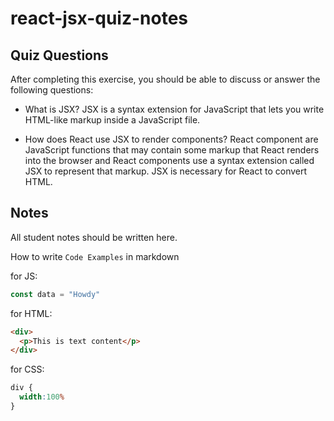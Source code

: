 # react-jsx-quiz-notes

## Quiz Questions

After completing this exercise, you should be able to discuss or answer the following questions:

- What is JSX?
JSX is a syntax extension for JavaScript that lets you write HTML-like markup inside a JavaScript file.

- How does React use JSX to render components?
React component are JavaScript functions that may contain some markup that React renders into the browser and React components use a syntax extension called JSX to represent that markup. JSX is necessary for React to convert HTML.

## Notes

All student notes should be written here.


How to write `Code Examples` in markdown

for JS:
```javascript
const data = "Howdy"
```

for HTML:
```html
<div>
  <p>This is text content</p>
</div>
```

for CSS:
```css
div {
  width:100%
}
```
